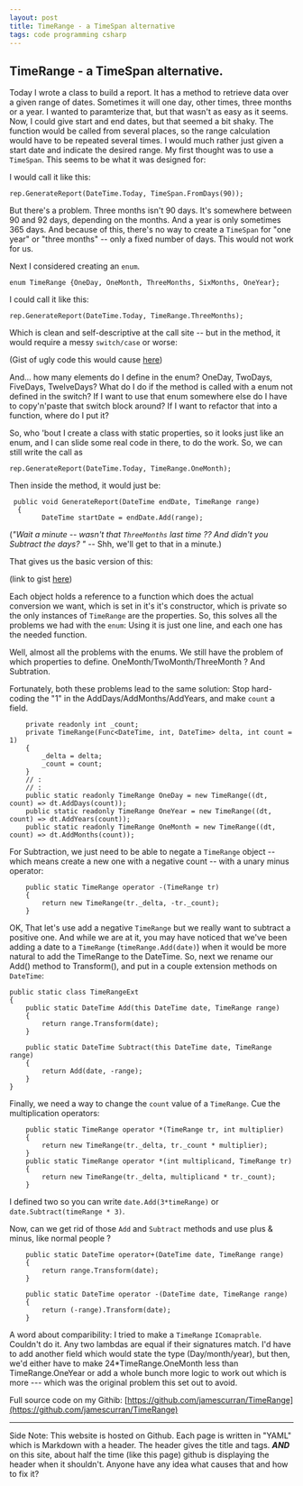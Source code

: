 ```yaml
---
layout: post
title: TimeRange - a TimeSpan alternative
tags: code programming csharp
---
```


## TimeRange - a TimeSpan alternative.

Today I wrote a class to build a report.  It has a method to retrieve data over a given range of dates. 
Sometimes it will one day, other times, three months or a year. I wanted to paramterize that, but that
wasn't as easy as it seems.  Now, I could give start and end dates, but that seemed a bit shaky.  The function
would be called from several places, so the range calculation would have to be repeated several times.
I would much rather just given a start date and indicate the desired range.  My first thought was to use a `TimeSpan`.  This seems to be what it was designed for:

I would call it like this:

	rep.GenerateReport(DateTime.Today, TimeSpan.FromDays(90));

But there's a problem.  Three months isn't 90 days.  It's somewhere between 90 and 92 days, depending on the months.  And a year is only sometimes 365 days.  And because of this, there's no way to create a `TimeSpan` for "one year" or "three months" -- only a fixed number of days.  This would not work for us.

Next I considered creating an `enum`.
	
	enum TimeRange {OneDay, OneMonth, ThreeMonths, SixMonths, OneYear};

I could call it like this:

	rep.GenerateReport(DateTime.Today, TimeRange.ThreeMonths);

Which is clean and self-descriptive at the call site -- but in the method, it would require a messy
`switch/case` or worse:

<script src="https://gist.github.com/jamescurran/a5bc154106de28f3e210d23552faa5df.js"> </script>

(Gist of ugly code this would cause [here](https://gist.github.com/jamescurran/a5bc154106de28f3e210d23552faa5df))

And... how many elements do I define in the enum? OneDay, TwoDays, FiveDays, TwelveDays?  What do I
do if the method is called with a enum not defined in the switch? If I want to use that enum somewhere else do I have to copy'n'paste that switch block around?  If I want to refactor that into a function, where do I put it?

So, who 'bout I create a class with static properties, so it looks just like an enum, and I can slide some real code in there, to do the work.  So, we can still write the call as 

	rep.GenerateReport(DateTime.Today, TimeRange.OneMonth);

Then inside the method, it would just be:

	 public void GenerateReport(DateTime endDate, TimeRange range)
	  {
			DateTime startDate = endDate.Add(range);


(*"Wait a minute -- wasn't that `ThreeMonths` last time ??  And didn't you Subtract the days? "* -- Shh, we'll get to that in a minute.)

That gives us the basic version of this:
<script src="https://gist.github.com/jamescurran/24e4e1cfb4207feb406d7b46f593a272.js"> </script>
(link to gist [here](https://gist.github.com/jamescurran/24e4e1cfb4207feb406d7b46f593a272))

Each object holds a reference to a function which does the actual conversion we want, which is set in it's it's constructor, which is private so the only instances of `TimeRange` are the properties. So, this solves all the problems we had with the `enum`: Using it is just one line, and each one has the needed function.   

Well, almost all the problems with the enums.  We still have the problem of which properties to define.  OneMonth/TwoMonth/ThreeMonth ?  And Subtration.

Fortunately, both these problems lead to the same solution: Stop hard-coding the "1" in the AddDays/AddMonths/AddYears, and make `count` a field.

		private readonly int _count;
		private TimeRange(Func<DateTime, int, DateTime> delta, int count = 1)
		{
			_delta = delta;
			_count = count;
		}
		// :
		// :
		public static readonly TimeRange OneDay = new TimeRange((dt, count) => dt.AddDays(count));
		public static readonly TimeRange OneYear = new TimeRange((dt, count) => dt.AddYears(count));
		public static readonly TimeRange OneMonth = new TimeRange((dt, count) => dt.AddMonths(count));
   
For Subtraction, we just need to be able to negate a `TimeRange` object -- which means create a new one with a negative count -- with a unary minus operator:

		public static TimeRange operator -(TimeRange tr)
		{
			return new TimeRange(tr._delta, -tr._count);
		}

OK, That let's use add a negative `TimeRange` but we really want to subtract a positive one.  And while we are at it, you may have noticed that we've been adding a date to a `TimeRange` (`timeRange.Add(date)`) when it would be more natural to add the TimeRange to the DateTime. So, next we rename our Add() method to Transform(), and put in a couple extension methods on `DateTime`:

	public static class TimeRangeExt
	{
		public static DateTime Add(this DateTime date, TimeRange range)
		{
			return range.Transform(date);
		}

		public static DateTime Subtract(this DateTime date, TimeRange range)
		{
			return Add(date, -range);
		}
	}

Finally, we need a way to change the `count` value of a `TimeRange`.  Cue the multiplication operators:

		public static TimeRange operator *(TimeRange tr, int multiplier)
		{
			return new TimeRange(tr._delta, tr._count * multiplier);
		}
		public static TimeRange operator *(int multiplicand, TimeRange tr)
		{
			return new TimeRange(tr._delta, multiplicand * tr._count);
		}

I defined two so you can write `date.Add(3*timeRange)` or `date.Subtract(timeRange * 3)`. 

Now, can we get rid of those `Add` and `Subtract` methods and use plus & minus, like normal people ?

		public static DateTime operator+(DateTime date, TimeRange range)
		{
			return range.Transform(date);
		}

		public static DateTime operator -(DateTime date, TimeRange range)
		{
			return (-range).Transform(date);
		}

A word about comparibility: I tried to make a `TimeRange` `IComaprable`.  Couldn't do it. Any two lambdas are equal if their signatures match. I'd have to add another field which would state the type (Day/month/year), but then, we'd either have to make 24*TimeRange.OneMonth less than TimeRange.OneYear or add a whole bunch more logic to work out which is more --- which was the original problem this set out to avoid.


Full source code on my Githib:  [https://github.com/jamescurran/TimeRange](https://github.com/jamescurran/TimeRange)

---
Side Note:  This website is hosted on Github.  Each page is written in "YAML" which is Markdown with a header.  The header gives the title and tags.  _**AND**_ on this site, about half the time (like this page) github is displaying the header when it shouldn't.  Anyone have any idea what causes that and how to fix it?  

